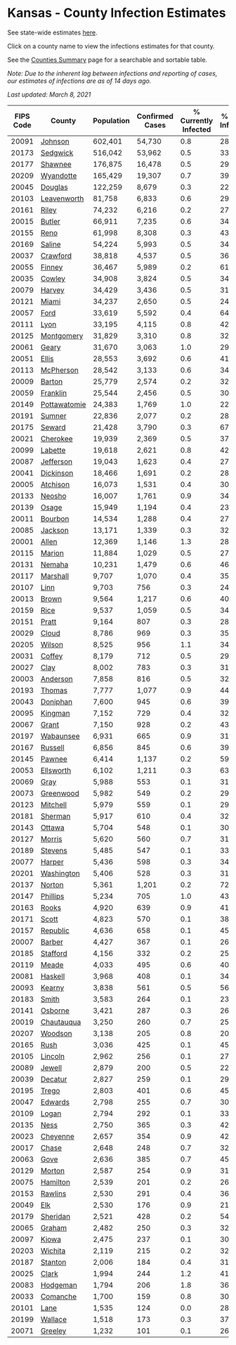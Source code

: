 # Kansas - County Infection Estimates

See state-wide estimates [here](/infections/us-ks).

Click on a county name to view the infections estimates for that county.

See the [Counties Summary](/infections/summary-counties) page for a searchable and sortable table.

*Note: Due to the inherent lag between infections and reporting of cases, our estimates of infections are as of 14 days ago.*

*Last updated: March 8, 2021*

|   FIPS Code |                       County |   Population |   Confirmed Cases |   % Currently Infected |   % Total Infected |
|-------------|------------------------------|--------------|-------------------|------------------------|--------------------|
|       20091 |           [Johnson](johnson) |      602,401 |            54,730 |                    0.8 |               28.8 |
|       20173 |         [Sedgwick](sedgwick) |      516,042 |            53,962 |                    0.5 |               33.3 |
|       20177 |           [Shawnee](shawnee) |      176,875 |            16,478 |                    0.5 |               29.6 |
|       20209 |       [Wyandotte](wyandotte) |      165,429 |            19,307 |                    0.7 |               39.5 |
|       20045 |           [Douglas](douglas) |      122,259 |             8,679 |                    0.3 |               22.6 |
|       20103 |   [Leavenworth](leavenworth) |       81,758 |             6,833 |                    0.6 |               29.3 |
|       20161 |               [Riley](riley) |       74,232 |             6,216 |                    0.2 |               27.0 |
|       20015 |             [Butler](butler) |       66,911 |             7,235 |                    0.6 |               34.0 |
|       20155 |                 [Reno](reno) |       61,998 |             8,308 |                    0.3 |               43.0 |
|       20169 |             [Saline](saline) |       54,224 |             5,993 |                    0.5 |               34.7 |
|       20037 |         [Crawford](crawford) |       38,818 |             4,537 |                    0.5 |               36.9 |
|       20055 |             [Finney](finney) |       36,467 |             5,989 |                    0.2 |               61.4 |
|       20035 |             [Cowley](cowley) |       34,908 |             3,824 |                    0.5 |               34.1 |
|       20079 |             [Harvey](harvey) |       34,429 |             3,436 |                    0.5 |               31.8 |
|       20121 |               [Miami](miami) |       34,237 |             2,650 |                    0.5 |               24.1 |
|       20057 |                 [Ford](ford) |       33,619 |             5,592 |                    0.4 |               64.2 |
|       20111 |                 [Lyon](lyon) |       33,195 |             4,115 |                    0.8 |               42.4 |
|       20125 |     [Montgomery](montgomery) |       31,829 |             3,310 |                    0.8 |               32.2 |
|       20061 |               [Geary](geary) |       31,670 |             3,063 |                    1.0 |               29.6 |
|       20051 |               [Ellis](ellis) |       28,553 |             3,692 |                    0.6 |               41.4 |
|       20113 |       [McPherson](mcpherson) |       28,542 |             3,133 |                    0.6 |               34.9 |
|       20009 |             [Barton](barton) |       25,779 |             2,574 |                    0.2 |               32.3 |
|       20059 |         [Franklin](franklin) |       25,544 |             2,456 |                    0.5 |               30.4 |
|       20149 | [Pottawatomie](pottawatomie) |       24,383 |             1,769 |                    1.0 |               22.4 |
|       20191 |             [Sumner](sumner) |       22,836 |             2,077 |                    0.2 |               28.4 |
|       20175 |             [Seward](seward) |       21,428 |             3,790 |                    0.3 |               67.3 |
|       20021 |         [Cherokee](cherokee) |       19,939 |             2,369 |                    0.5 |               37.4 |
|       20099 |           [Labette](labette) |       19,618 |             2,621 |                    0.8 |               42.0 |
|       20087 |       [Jefferson](jefferson) |       19,043 |             1,623 |                    0.4 |               27.0 |
|       20041 |       [Dickinson](dickinson) |       18,466 |             1,691 |                    0.2 |               28.7 |
|       20005 |         [Atchison](atchison) |       16,073 |             1,531 |                    0.4 |               30.5 |
|       20133 |             [Neosho](neosho) |       16,007 |             1,761 |                    0.9 |               34.3 |
|       20139 |               [Osage](osage) |       15,949 |             1,194 |                    0.4 |               23.5 |
|       20011 |           [Bourbon](bourbon) |       14,534 |             1,288 |                    0.4 |               27.9 |
|       20085 |           [Jackson](jackson) |       13,171 |             1,339 |                    0.3 |               32.9 |
|       20001 |               [Allen](allen) |       12,369 |             1,146 |                    1.3 |               28.0 |
|       20115 |             [Marion](marion) |       11,884 |             1,029 |                    0.5 |               27.2 |
|       20131 |             [Nemaha](nemaha) |       10,231 |             1,479 |                    0.6 |               46.8 |
|       20117 |         [Marshall](marshall) |        9,707 |             1,070 |                    0.4 |               35.3 |
|       20107 |                 [Linn](linn) |        9,703 |               756 |                    0.3 |               24.6 |
|       20013 |               [Brown](brown) |        9,564 |             1,217 |                    0.6 |               40.8 |
|       20159 |                 [Rice](rice) |        9,537 |             1,059 |                    0.5 |               34.9 |
|       20151 |               [Pratt](pratt) |        9,164 |               807 |                    0.3 |               28.4 |
|       20029 |               [Cloud](cloud) |        8,786 |               969 |                    0.3 |               35.8 |
|       20205 |             [Wilson](wilson) |        8,525 |               956 |                    1.1 |               34.6 |
|       20031 |             [Coffey](coffey) |        8,179 |               712 |                    0.5 |               29.4 |
|       20027 |                 [Clay](clay) |        8,002 |               783 |                    0.3 |               31.3 |
|       20003 |         [Anderson](anderson) |        7,858 |               816 |                    0.5 |               32.3 |
|       20193 |             [Thomas](thomas) |        7,777 |             1,077 |                    0.9 |               44.1 |
|       20043 |         [Doniphan](doniphan) |        7,600 |               945 |                    0.6 |               39.5 |
|       20095 |           [Kingman](kingman) |        7,152 |               729 |                    0.4 |               32.1 |
|       20067 |               [Grant](grant) |        7,150 |               928 |                    0.2 |               43.9 |
|       20197 |       [Wabaunsee](wabaunsee) |        6,931 |               665 |                    0.9 |               31.3 |
|       20167 |           [Russell](russell) |        6,856 |               845 |                    0.6 |               39.4 |
|       20145 |             [Pawnee](pawnee) |        6,414 |             1,137 |                    0.2 |               59.0 |
|       20053 |       [Ellsworth](ellsworth) |        6,102 |             1,211 |                    0.3 |               63.0 |
|       20069 |                 [Gray](gray) |        5,988 |               553 |                    0.1 |               31.0 |
|       20073 |       [Greenwood](greenwood) |        5,982 |               549 |                    0.2 |               29.2 |
|       20123 |         [Mitchell](mitchell) |        5,979 |               559 |                    0.1 |               29.9 |
|       20181 |           [Sherman](sherman) |        5,917 |               610 |                    0.4 |               32.9 |
|       20143 |             [Ottawa](ottawa) |        5,704 |               548 |                    0.1 |               30.5 |
|       20127 |             [Morris](morris) |        5,620 |               560 |                    0.7 |               31.4 |
|       20189 |           [Stevens](stevens) |        5,485 |               547 |                    0.1 |               33.2 |
|       20077 |             [Harper](harper) |        5,436 |               598 |                    0.3 |               34.7 |
|       20201 |     [Washington](washington) |        5,406 |               528 |                    0.3 |               31.4 |
|       20137 |             [Norton](norton) |        5,361 |             1,201 |                    0.2 |               72.2 |
|       20147 |         [Phillips](phillips) |        5,234 |               705 |                    1.0 |               43.1 |
|       20163 |               [Rooks](rooks) |        4,920 |               639 |                    0.9 |               41.3 |
|       20171 |               [Scott](scott) |        4,823 |               570 |                    0.1 |               38.3 |
|       20157 |         [Republic](republic) |        4,636 |               658 |                    0.1 |               45.9 |
|       20007 |             [Barber](barber) |        4,427 |               367 |                    0.1 |               26.5 |
|       20185 |         [Stafford](stafford) |        4,156 |               332 |                    0.2 |               25.9 |
|       20119 |               [Meade](meade) |        4,033 |               495 |                    0.6 |               40.1 |
|       20081 |           [Haskell](haskell) |        3,968 |               408 |                    0.1 |               34.4 |
|       20093 |             [Kearny](kearny) |        3,838 |               561 |                    0.5 |               56.7 |
|       20183 |               [Smith](smith) |        3,583 |               264 |                    0.1 |               23.6 |
|       20141 |           [Osborne](osborne) |        3,421 |               287 |                    0.3 |               26.3 |
|       20019 |     [Chautauqua](chautauqua) |        3,250 |               260 |                    0.7 |               25.1 |
|       20207 |           [Woodson](woodson) |        3,138 |               205 |                    0.8 |               20.8 |
|       20165 |                 [Rush](rush) |        3,036 |               425 |                    0.1 |               45.0 |
|       20105 |           [Lincoln](lincoln) |        2,962 |               256 |                    0.1 |               27.2 |
|       20089 |             [Jewell](jewell) |        2,879 |               200 |                    0.5 |               22.4 |
|       20039 |           [Decatur](decatur) |        2,827 |               259 |                    0.1 |               29.3 |
|       20195 |               [Trego](trego) |        2,803 |               401 |                    0.6 |               45.1 |
|       20047 |           [Edwards](edwards) |        2,798 |               255 |                    0.7 |               30.8 |
|       20109 |               [Logan](logan) |        2,794 |               292 |                    0.1 |               33.6 |
|       20135 |                 [Ness](ness) |        2,750 |               365 |                    0.3 |               42.1 |
|       20023 |         [Cheyenne](cheyenne) |        2,657 |               354 |                    0.9 |               42.0 |
|       20017 |               [Chase](chase) |        2,648 |               248 |                    0.7 |               32.3 |
|       20063 |                 [Gove](gove) |        2,636 |               385 |                    0.7 |               45.8 |
|       20129 |             [Morton](morton) |        2,587 |               254 |                    0.9 |               31.6 |
|       20075 |         [Hamilton](hamilton) |        2,539 |               201 |                    0.2 |               26.6 |
|       20153 |           [Rawlins](rawlins) |        2,530 |               291 |                    0.4 |               36.2 |
|       20049 |                   [Elk](elk) |        2,530 |               176 |                    0.9 |               21.4 |
|       20179 |         [Sheridan](sheridan) |        2,521 |               428 |                    0.2 |               54.0 |
|       20065 |             [Graham](graham) |        2,482 |               250 |                    0.3 |               32.6 |
|       20097 |               [Kiowa](kiowa) |        2,475 |               237 |                    0.1 |               30.3 |
|       20203 |           [Wichita](wichita) |        2,119 |               215 |                    0.2 |               32.5 |
|       20187 |           [Stanton](stanton) |        2,006 |               184 |                    0.4 |               31.3 |
|       20025 |               [Clark](clark) |        1,994 |               244 |                    1.2 |               41.2 |
|       20083 |         [Hodgeman](hodgeman) |        1,794 |               206 |                    1.8 |               36.5 |
|       20033 |         [Comanche](comanche) |        1,700 |               159 |                    0.8 |               30.0 |
|       20101 |                 [Lane](lane) |        1,535 |               124 |                    0.0 |               28.7 |
|       20199 |           [Wallace](wallace) |        1,518 |               173 |                    0.3 |               37.1 |
|       20071 |           [Greeley](greeley) |        1,232 |               101 |                    0.1 |               26.9 |